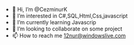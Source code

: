 - 👋 Hi, I’m @CezminurK
- 👀 I’m interested in C#,SQL,Html,Css,javascript
- 🌱 I’m currently learning Javascrip
- 💞️ I’m looking to collaborate on some project
- 📫 How to reach me 12nur@windowslive.com

<!---
CezminurK/CezminurK is a ✨ special ✨ repository because its `README.md` (this file) appears on your GitHub profile.
You can click the Preview link to take a look at your changes.
--->
